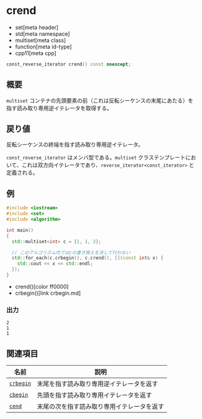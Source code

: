 # crend
* set[meta header]
* std[meta namespace]
* multiset[meta class]
* function[meta id-type]
* cpp11[meta cpp]

```cpp
const_reverse_iterator crend() const noexcept;
```


## 概要
`multiset` コンテナの先頭要素の前（これは反転シーケンスの末尾にあたる）を指す読み取り専用逆イテレータを取得する。


## 戻り値
反転シーケンスの終端を指す読み取り専用逆イテレータ。

`const_reverse_iterator` はメンバ型である。`multiset` クラステンプレートにおいて、これは双方向イテレータであり、`reverse_iterator<const_iterator>` と定義される。


## 例
```cpp example
#include <iostream>
#include <set>
#include <algorithm>

int main()
{
  std::multiset<int> c = {1, 1, 2};

  // このアルゴリズム内ではcの書き換えを決して行わない
  std::for_each(c.crbegin(), c.crend(), [](const int& x) {
    std::cout << x << std::endl;
  });
}
```
* crend()[color ff0000]
* crbegin()[link crbegin.md]

### 出力
```
2
1
1
```

## 関連項目

| 名前                    | 説明                         |
|-------------------------|------------------------------|
| [`crbegin`](crbegin.md) | 末尾を指す読み取り専用逆イテレータを返す |
| [`cbegin`](cbegin.md)   | 先頭を指す読み取り専用イテレータを返す   |
| [`cend`](cend.md)       | 末尾の次を指す読み取り専用イテレータを返す   |

